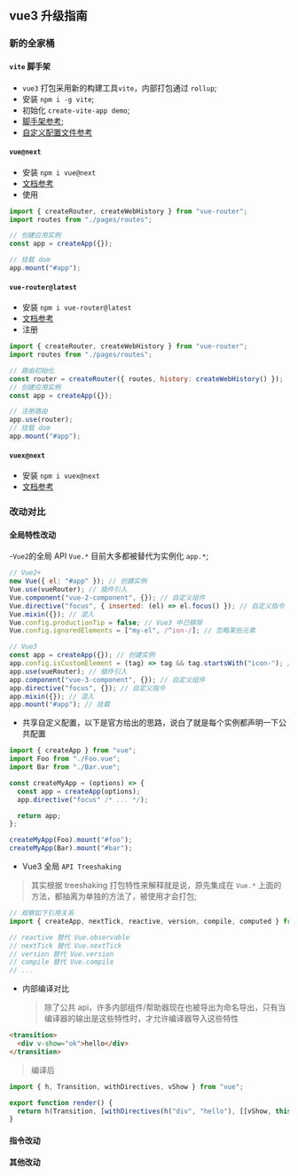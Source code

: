 ## vue3 升级指南

### 新的全家桶

#### `vite` 脚手架

- `vue3` 打包采用新的构建工具`vite`，内部打包通过 `rollup`;
- 安装 `npm i -g vite`;
- 初始化 `create-vite-app demo`;
- [脚手架参考](https://github.com/vitejs/vite);
- [自定义配置文件参考](https://github.com/vitejs/vite/blob/master/src/node/config.ts)

#### `vue@next`

- 安装 `npm i vue@next`
- [文档参考](https://vue3js.cn/vue-composition-api/#setup)
- 使用

```javascript
import { createRouter, createWebHistory } from "vue-router";
import routes from "./pages/routes";

// 创建应用实例
const app = createApp({});

// 挂载 dom
app.mount("#app");
```

#### `vue-router@latest`

- 安装 `npm i vue-router@latest`
- [文档参考](https://next.router.vuejs.org/guide/#router-view)
- 注册

```javascript
import { createRouter, createWebHistory } from "vue-router";
import routes from "./pages/routes";

// 路由初始化
const router = createRouter({ routes, history: createWebHistory() });
// 创建应用实例
const app = createApp({});

// 注册路由
app.use(router);
// 挂载 dom
app.mount("#app");
```

#### `vuex@next`

- 安装 `npm i vuex@next`
- [文档参考](https://github.com/vuejs/vuex/tree/v4.0.0-beta.4)

### 改动对比

#### 全局特性改动

-`Vue2`的全局 API `Vue.*` 目前大多都被替代为实例化 `app.*`;

```javascript
// Vue2+
new Vue({ el: "#app" }); // 创建实例
Vue.use(vueRouter); // 插件引入
Vue.component("vue-2-component", {}); // 自定义组件
Vue.directive("focus", { inserted: (el) => el.focus() }); // 自定义指令
Vue.mixin({}); // 混入
Vue.config.productionTip = false; // Vue3 中已移除
Vue.config.ignoredElements = ["my-el", /^ion-/]; // 忽略某些元素

// Vue3
const app = createApp({}); // 创建实例
app.config.isCustomElement = (tag) => tag && tag.startsWith("icon-"); // 替换
app.use(vueRouter); // 插件引入
app.component("vue-3-component", {}); // 自定义组件
app.directive("focus", {}); // 自定义指令
app.mixin({}); // 混入
app.mount("#app"); // 挂载
```

- 共享自定义配置，以下是官方给出的思路，说白了就是每个实例都声明一下公共配置

```javascript
import { createApp } from "vue";
import Foo from "./Foo.vue";
import Bar from "./Bar.vue";

const createMyApp = (options) => {
  const app = createApp(options);
  app.directive("focus" /* ... */);

  return app;
};

createMyApp(Foo).mount("#foo");
createMyApp(Bar).mount("#bar");
```

- Vue3 全局 `API Treeshaking`

> 其实根据 treeshaking 打包特性来解释就是说，原先集成在 `Vue.*` 上面的方法，都抽离为单独的方法了，被使用才会打包;

```javascript
// 观察如下引用关系
import { createApp, nextTick, reactive, version, compile, computed } from "vue";

// reactive 替代 Vue.observable
// nextTick 替代 Vue.nextTick
// version 替代 Vue.version
// compile 替代 Vue.compile
// ...
```

- 内部编译对比
  > 除了公共 api，许多内部组件/帮助器现在也被导出为命名导出，只有当编译器的输出是这些特性时，才允许编译器导入这些特性

```html
<transition>
  <div v-show="ok">hello</div>
</transition>
```

> 编译后

```javascript
import { h, Transition, withDirectives, vShow } from "vue";

export function render() {
  return h(Transition, [withDirectives(h("div", "hello"), [[vShow, this.ok]])]);
}
```

#### 指令改动

#### 其他改动
